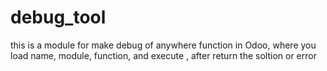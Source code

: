 # debug_tool
this is a module for make debug of anywhere function in Odoo, where you load name, module, function, and execute , after return the soltion or error
